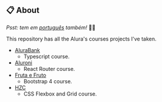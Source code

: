 ## :clipboard: About

*Psst: tem em [português](/README-pt.md) também!* :raising_hand_man:

This repository has all the Alura's courses projects I've taken.

- [AluraBank](/alurabank)
  - Typescript course.
- [Aluroni](/aluroni)
  - React Router course.
- [Fruta e Fruto](/fruta-e-fruto)
  - Bootstrap 4 course.
- [HZC](/HZC)
  - CSS Flexbox and Grid course.